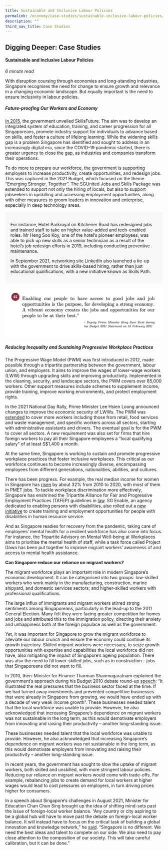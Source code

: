 ```yaml
---
title: Sustainable and Inclusive Labour Policies
permalink: /economy/case-studies/sustainable-inclusive-labour-policies/
description: ""
third_nav_title: Case Studies
---
```

## Digging Deeper: Case Studies

#### Sustainable and Inclusive Labour Policies

<i>6 minute read</i>

With disruption coursing through economies and long-standing industries, Singapore recognises the need for change to ensure growth and relevance in a changing economic landscape. But equally important is the need to ensure inclusivity in labour policies. 

##### Future-proofing Our Workers and Economy

[In 2015](https://www.todayonline.com/singapore/budget-2015-skillsfuture), the government unveiled SkillsFuture. The aim was to develop an integrated system of education, training, and career progression for all Singaporeans, promote industry support for individuals to advance based on skills, and foster a culture of lifelong learning. While the widening skills gap is a problem Singapore has identified and sought to address in an increasingly digital era, since the COVID-19 pandemic started, there is greater urgency to close the gap, as industries and companies transform their operations. 

To do more to prepare our workforce, the government is supporting employers to increase productivity, create opportunities, and redesign jobs. This was captured in the 2021 Budget, which focused on the theme “Emerging Stronger, Together”. The SGUnited Jobs and Skills Package was extended to support not only the hiring of locals, but also to support jobseekers in upskilling and accessing employment opportunities, along with other measures to groom leaders in innovation and enterprise, especially in deep technology areas. 

<div style="border:0px solid #0505f8;background-color:#f8f8f8;padding:1.2em;"><p>
For instance, Hotel Parkroyal on Kitchener Road has redesigned jobs and trained staff to take on higher value-added and tech-enabled roles. Mr Heng Soo Koy, one of the hotel’s pioneer employees, was able to pick up new skills as a senior technician as a result of the hotel’s job redesign efforts in 2019, including conducting preventive maintenance. 
	
In September 2021, networking site LinkedIn also launched a tie-up with the government to drive skills-based hiring, rather than just educational qualifications, with a new initiative known as Skills Path.</p></div>

![](/images/dpm%20heng%20at%20budget%202021_enabling.png)

##### Reducing Inequality and Sustaining Progressive Workplace Practices

The Progressive Wage Model (PWM) was first introduced in 2012, made possible through a tripartite partnership between the government, labour union, and employers. It aims to improve the wages of lower-wage workers (LWW) through upgrading skills and improving productivity. Implemented in the cleaning, security, and landscape sectors, the PWM covers over 85,000 workers. Other support measures include schemes to supplement income, provide training, improve working environments, and protect employment rights. 

  

In the 2021 National Day Rally, Prime Minister Lee Hsien Loong announced changes to improve the economic security of LWWs. The PWM was [extended](https://www.channelnewsasia.com/singapore/national-day-rally-ndr-2021-workplace-discrimination-racial-harmony-2143201) to cover more workers including those from retail, food services and waste management, and specific workers across all sectors, starting with administrative assistants and drivers. The eventual goal is for the PWM to cover all sectors. A new requirement was also set for firms that hire foreign workers to pay all their Singapore employees a “local qualifying salary” of at least S$1,400 a month.

  

At the same time, Singapore is working to sustain and promote progressive workplace practices that foster inclusive workplaces. This critical as our workforce continues to become increasingly diverse, encompassing employees from different generations, nationalities, abilities, and cultures. 

  

There has been progress. For example, the real median income for women in Singapore has [risen](https://www.mccy.gov.sg/about-us/news-and-resources/speeches/2021/mar/women-development-in-singapore) by about 32% from 2010 to 2020, with most of them in PMET jobs. To tackle workplace discrimination more effectively, Singapore has enshrined the Tripartite Alliance for Fair and Progressive Employment Practices (TAFEP) guidelines in [law](https://www.straitstimes.com/singapore/politics/ndr-2021-fair-employment-guidelines-to-become-law-new-tribunal-to-deal-with). SG Enable, an agency dedicated to enabling persons with disabilities, also rolled out a [new initiative](https://www.straitstimes.com/singapore/jobs/new-initiative-to-create-more-training-and-employment-opportunities-in-human) to create training and employment opportunities for people with disabilities in human resource service. 

  
And as Singapore readies for recovery from the pandemic, taking care of employees’ mental health for a resilient workforce has also come into focus. For instance, the Tripartite Advisory on Mental Well-being at Workplaces aims to prioritise the mental health of staff, while a task force called Project Dawn has been put together to improve migrant workers’ awareness of and access to mental health assistance.

**Can Singapore reduce our reliance on migrant workers?** 

The migrant workforce plays an important role in modern Singapore’s economic development. It can be categorised into two groups: low-skilled workers who work mainly in the manufacturing, construction, marine shipyard, and domestic services sectors; and higher-skilled workers with professional qualifications. 

The large influx of immigrants and migrant workers stirred strong sentiments among Singaporeans, particularly in the lead-up to the 2011 General Election. Many felt they were facing greater competition for homes and jobs and attributed this to the immigration policy, directing their anxiety and unhappiness both at the foreign populace as well as the government.

Yet, it was important for Singapore to grow the migrant workforce to alleviate our labour crunch and ensure the economy could continue its growth trajectory. Skilled migrant workers were necessary, to seize growth opportunities with expertise and capabilities the local workforce did not have, also mitigating the impact of Singapore’s ageing population. There was also the need to fill lower-skilled jobs, such as in construction – jobs that Singaporeans did not want to fill. 

In 2010, then-Minister for Finance Tharman Shanmugaratnam explained the government’s approach during his Budget 2010 debate round-up [speech](https://www.mof.gov.sg/docs/default-source/default-document-library/singapore-budget/budget-archives/2010/fy2010_budget_debate_round_up_speech.pdf): “It illustrated the real pressures that the business sector faced at the time. If we had turned away investments and prevented competitive businesses that were already in Singapore from growing, we would have ended up with a decade of very weak income growth”. These businesses needed talent that the local workforce was unable to provide. However, he also acknowledged that increasing Singapore’s dependence on migrant workers was not sustainable in the long term, as this would demotivate employers from innovating and raising their productivity – another long-standing issue.

These businesses needed talent that the local workforce was unable to provide. However, he also acknowledged that increasing Singapore’s dependence on migrant workers was not sustainable in the long term, as this would demotivate employers from innovating and raising their productivity – another long-standing issue. 

In recent years, the government has sought to slow the uptake of migrant workers, both skilled and unskilled, with more stringent labour policies. Reducing our reliance on migrant workers would come with trade-offs. For example, rebalancing jobs to create demand for local workers at higher wages would lead to cost pressures on employers, in turn driving prices higher for consumers.

In a speech about Singapore’s challenges in August 2021, Minister for Education Chan Chun Sing brought up the idea of shifting mind-sets past the issue of foreign-local worker balance. “Any country or city aspiring to be a global hub will have to move past the debate on foreign-local worker balance. It will instead have to focus on the critical task of building a global innovation and knowledge network,” he [said](https://www.businesstimes.com.sg/government-economy/singapore-as-global-hub-must-move-past-foreign-local-worker-balance-debate-chan). “Singapore is no different. We need the best ideas and talent to compete on our side. We also need to pay close attention to the composition of our society. This will take careful calibration, but it can be done.”